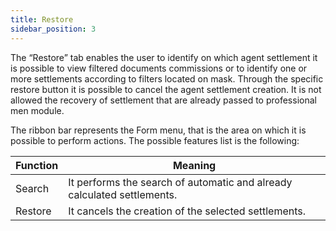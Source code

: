```yaml
---
title: Restore
sidebar_position: 3
---
```


The “Restore” tab enables the user to identify on which agent settlement it is possible to view filtered documents commissions or to identify one or more settlements according to filters located on mask. Through the specific restore button it is possible to cancel the agent settlement creation. It is not allowed the recovery of settlement that are already passed to professional men module.

The ribbon bar represents the Form menu, that is the area on which it is possible to perform actions. The possible features list is the following:



| Function | Meaning |
| --- | --- |
| Search | It performs the search of automatic and already calculated settlements. |
| Restore | It cancels the creation of the selected settlements. |






